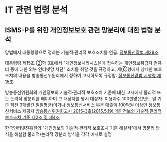 # IT 관련 법령 분석

## ISMS-P를 위한 개인정보보호 관련 망분리에 대한 법령 분석
망법에서 대통령령으로 정하는 기술적·관리적 보호조치를 언급.
[정보통신망법 제28조](http://www.law.go.kr/법령/정보통신망이용촉진및정보보호등에관한법률/(20120818,11322,20120217)/제28조)

대통령령 제15조 ②항 3호에서 "개인정보처리시스템에 접속하는 개인정보취급자 컴퓨터 등에 대한 외부 인터넷망 차단" 조치를 취할 것을 규정하고, 제⑥항에서 상세한 보호조치의 내용을 방송통신위원회에서 정하여 고시하도록 규정함.
[정보통신망법 시행령 제15조](http://www.law.go.kr/법령/정보통신망이용촉진및정보보호등에관한법률시행령/(20200303,30509,20200303)/제15조)

방송통신위원회의 개인정보의 기술적·관리적 보호조치 기준에 대한 고시에서 물리적 또는 논리적 망분리를 해야하며 그 대상자를 명시
대상자: 이용자수 100만명(전년도 말 기준 직전 3개월간 일일평균)이거나 정보통신서비스 부문 매출액 100억원 이상인 정보통신서비스 제공자
[방송통신위원회고시 2015-3호(2015.5.19) 개인정보의 기술적·관리적 보호조치 기준 제2조 및 제4조](https://kcc.go.kr/user.do;jsessionid=ep7IANKiKr9a1josE22qh8RFi6iTbn5NIbVjcXXHXabWJb4N4KT3abYUFuIEx2Hq.hmpwas01_servlet_engine1?mode=view&page=A02030300&dc=K02030300&boardId=1097&cp=1&searchKey=ALL&searchVal=%ea%b8%b0%ec%88%a0%ec%a0%81+%ea%b4%80%eb%a6%ac%ec%a0%81&boardSeq=41055)

한국인터넷진흥원의 "개인정보의 기술적·관리적 보호조치 기준 해설서"에서 망분리 방식을 해설함
물리적/논리적 망분리 방식을 각각 예시로 설명
